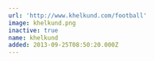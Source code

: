 ```yaml
---
url: 'http://www.khelkund.com/football'
image: khelkund.png
inactive: true
name: khelkund
added: 2013-09-25T08:50:20.000Z
---
```

